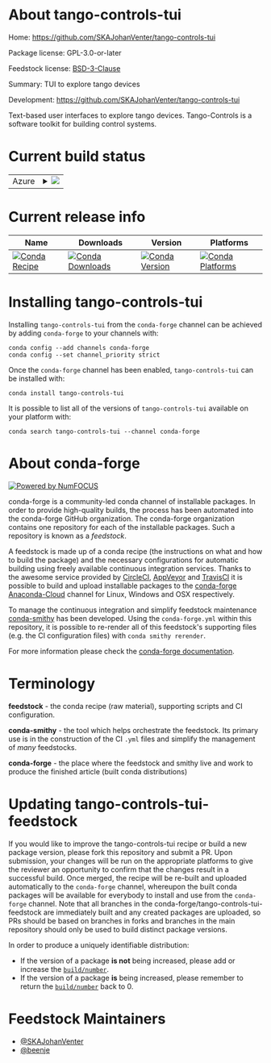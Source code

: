 About tango-controls-tui
========================

Home: https://github.com/SKAJohanVenter/tango-controls-tui

Package license: GPL-3.0-or-later

Feedstock license: [BSD-3-Clause](https://github.com/conda-forge/tango-controls-tui-feedstock/blob/master/LICENSE.txt)

Summary: TUI to explore tango devices

Development: https://github.com/SKAJohanVenter/tango-controls-tui

Text-based user interfaces to explore tango devices.
Tango-Controls is a software toolkit for building control systems.


Current build status
====================


<table>
    
  <tr>
    <td>Azure</td>
    <td>
      <details>
        <summary>
          <a href="https://dev.azure.com/conda-forge/feedstock-builds/_build/latest?definitionId=14607&branchName=master">
            <img src="https://dev.azure.com/conda-forge/feedstock-builds/_apis/build/status/tango-controls-tui-feedstock?branchName=master">
          </a>
        </summary>
        <table>
          <thead><tr><th>Variant</th><th>Status</th></tr></thead>
          <tbody><tr>
              <td>linux_64</td>
              <td>
                <a href="https://dev.azure.com/conda-forge/feedstock-builds/_build/latest?definitionId=14607&branchName=master">
                  <img src="https://dev.azure.com/conda-forge/feedstock-builds/_apis/build/status/tango-controls-tui-feedstock?branchName=master&jobName=linux&configuration=linux_64_" alt="variant">
                </a>
              </td>
            </tr>
          </tbody>
        </table>
      </details>
    </td>
  </tr>
</table>

Current release info
====================

| Name | Downloads | Version | Platforms |
| --- | --- | --- | --- |
| [![Conda Recipe](https://img.shields.io/badge/recipe-tango--controls--tui-green.svg)](https://anaconda.org/conda-forge/tango-controls-tui) | [![Conda Downloads](https://img.shields.io/conda/dn/conda-forge/tango-controls-tui.svg)](https://anaconda.org/conda-forge/tango-controls-tui) | [![Conda Version](https://img.shields.io/conda/vn/conda-forge/tango-controls-tui.svg)](https://anaconda.org/conda-forge/tango-controls-tui) | [![Conda Platforms](https://img.shields.io/conda/pn/conda-forge/tango-controls-tui.svg)](https://anaconda.org/conda-forge/tango-controls-tui) |

Installing tango-controls-tui
=============================

Installing `tango-controls-tui` from the `conda-forge` channel can be achieved by adding `conda-forge` to your channels with:

```
conda config --add channels conda-forge
conda config --set channel_priority strict
```

Once the `conda-forge` channel has been enabled, `tango-controls-tui` can be installed with:

```
conda install tango-controls-tui
```

It is possible to list all of the versions of `tango-controls-tui` available on your platform with:

```
conda search tango-controls-tui --channel conda-forge
```


About conda-forge
=================

[![Powered by
NumFOCUS](https://img.shields.io/badge/powered%20by-NumFOCUS-orange.svg?style=flat&colorA=E1523D&colorB=007D8A)](https://numfocus.org)

conda-forge is a community-led conda channel of installable packages.
In order to provide high-quality builds, the process has been automated into the
conda-forge GitHub organization. The conda-forge organization contains one repository
for each of the installable packages. Such a repository is known as a *feedstock*.

A feedstock is made up of a conda recipe (the instructions on what and how to build
the package) and the necessary configurations for automatic building using freely
available continuous integration services. Thanks to the awesome service provided by
[CircleCI](https://circleci.com/), [AppVeyor](https://www.appveyor.com/)
and [TravisCI](https://travis-ci.com/) it is possible to build and upload installable
packages to the [conda-forge](https://anaconda.org/conda-forge)
[Anaconda-Cloud](https://anaconda.org/) channel for Linux, Windows and OSX respectively.

To manage the continuous integration and simplify feedstock maintenance
[conda-smithy](https://github.com/conda-forge/conda-smithy) has been developed.
Using the ``conda-forge.yml`` within this repository, it is possible to re-render all of
this feedstock's supporting files (e.g. the CI configuration files) with ``conda smithy rerender``.

For more information please check the [conda-forge documentation](https://conda-forge.org/docs/).

Terminology
===========

**feedstock** - the conda recipe (raw material), supporting scripts and CI configuration.

**conda-smithy** - the tool which helps orchestrate the feedstock.
                   Its primary use is in the construction of the CI ``.yml`` files
                   and simplify the management of *many* feedstocks.

**conda-forge** - the place where the feedstock and smithy live and work to
                  produce the finished article (built conda distributions)


Updating tango-controls-tui-feedstock
=====================================

If you would like to improve the tango-controls-tui recipe or build a new
package version, please fork this repository and submit a PR. Upon submission,
your changes will be run on the appropriate platforms to give the reviewer an
opportunity to confirm that the changes result in a successful build. Once
merged, the recipe will be re-built and uploaded automatically to the
`conda-forge` channel, whereupon the built conda packages will be available for
everybody to install and use from the `conda-forge` channel.
Note that all branches in the conda-forge/tango-controls-tui-feedstock are
immediately built and any created packages are uploaded, so PRs should be based
on branches in forks and branches in the main repository should only be used to
build distinct package versions.

In order to produce a uniquely identifiable distribution:
 * If the version of a package **is not** being increased, please add or increase
   the [``build/number``](https://docs.conda.io/projects/conda-build/en/latest/resources/define-metadata.html#build-number-and-string).
 * If the version of a package **is** being increased, please remember to return
   the [``build/number``](https://docs.conda.io/projects/conda-build/en/latest/resources/define-metadata.html#build-number-and-string)
   back to 0.

Feedstock Maintainers
=====================

* [@SKAJohanVenter](https://github.com/SKAJohanVenter/)
* [@beenje](https://github.com/beenje/)

